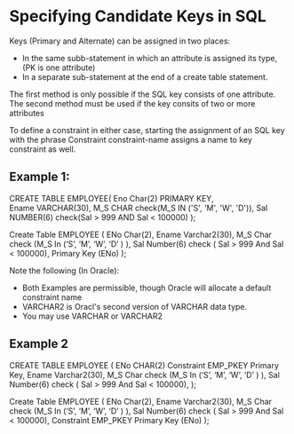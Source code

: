 # Specifying Candidate Keys in SQL

Keys (Primary and Alternate) can be assigned in two places: 

- In the same subb-statement in which an attribute is assigned its type, (PK is one attribute)
- In a separate sub-statement at the end of a create table statement.

The first method is only possible if the SQL key consists of one attribute. 
The second method must be used if the key consits of two or more attributes 

To define a constraint in either case, starting the assignment of an SQL key with the phrase Constraint constraint-name assigns a name to key constraint as well. 

## Example 1:

CREATE TABLE EMPLOYEE(
  Eno Char(2) PRIMARY KEY,  
  Ename VARCHAR(30),
  M_S CHAR check(M_S IN ('S', 'M', 'W', 'D')),
  Sal NUMBER(6) check(Sal > 999 AND Sal < 100000)
);

Create Table EMPLOYEE (
  ENo  Char(2), 
  Ename Varchar2(30),
  M_S Char check (M_S In (‘S’, ‘M’, ‘W’, ‘D’ ) ),
  Sal Number(6) check ( Sal > 999 And Sal < 100000),
  Primary Key (ENo) 
);

Note the following (In Oracle):

- Both Examples are permissible, though Oracle will allocate a default constraint name
- VARCHAR2 is Oracl's second version of VARCHAR data type.
- You may use VARCHAR or VARCHAR2

## Example 2

CREATE TABLE EMPLOYEE (
  ENo CHAR(2) Constraint EMP_PKEY Primary Key,
  Ename Varchar2(30),
  M_S Char check (M_S In (‘S’, ‘M’, ‘W’, ‘D’ ) ),
  Sal Number(6) check ( Sal > 999 And Sal < 100000),
);

Create Table EMPLOYEE (
  ENo  Char(2), 
  Ename Varchar2(30),
  M_S Char check (M_S In (‘S’, ‘M’, ‘W’, ‘D’ ) ),
  Sal Number(6) check ( Sal > 999 And Sal < 100000),
  Constraint EMP_PKEY Primary Key (ENo) 
);
